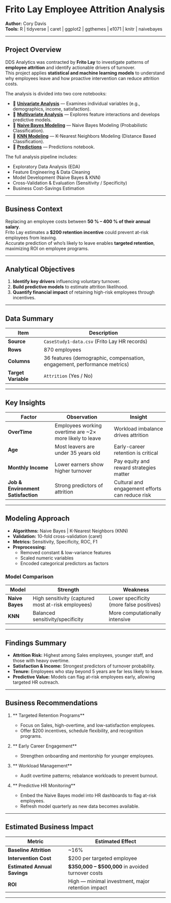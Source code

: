 # Frito Lay Employee Attrition Analysis  

**Author:** Cory Davis  
**Tools:** R | tidyverse | caret | ggplot2 | ggthemes | e1071 | knitr | naivebayes  

---

## Project Overview  

DDS Analytics was contracted by **Frito Lay** to investigate patterns of **employee attrition** and identify actionable drivers of turnover.  
This project applies **statistical and machine learning models** to understand why employees leave and how proactive intervention can reduce attrition costs.

The analysis is divided into two core notebooks:  

- 🧩 **[Univariate Analysis](./notebooks/univariate_analysis.md)** — Examines individual variables (e.g., demographics, income, satisfaction).  
- 🔗 **[Multivariate Analysis](./notebooks/multivariate_analysis.md)** — Explores feature interactions and develops predictive models.  
- 🔗 **[Naive Bayes Modeling](./notebooks/nb_modeling.md)** — Naive Bayes Modeling (Probabilistic Classification).  
- 🔗 **[KNN Modeling](./notebooks/knn_modeling.md)** — K-Nearest Neighbors Modeling (Distance Based Classification). 
- 🔗 **[Predictions](./notebooks/customer_attrition_predictions.Rmd)** — Predictions notebook. 


The full analysis pipeline includes:
- Exploratory Data Analysis (EDA)  
- Feature Engineering & Data Cleaning  
- Model Development (Naive Bayes & KNN)  
- Cross-Validation & Evaluation (Sensitivity / Specificity)  
- Business Cost-Savings Estimation  

---

## Business Context  

Replacing an employee costs between **50 % – 400 % of their annual salary**.  
Frito Lay estimates a **$200 retention incentive** could prevent at-risk employees from leaving.  
Accurate prediction of who’s likely to leave enables **targeted retention**, maximizing ROI on employee programs.

---

## Analytical Objectives  

1. **Identify key drivers** influencing voluntary turnover.  
2. **Build predictive models** to estimate attrition likelihood.  
3. **Quantify financial impact** of retaining high-risk employees through incentives.  

---

## Data Summary  

| Item | Description |
|------|--------------|
| **Source** | `CaseStudy1-data.csv` (Frito Lay HR records) |
| **Rows** | 870 employees |
| **Columns** | 36 features (demographic, compensation, engagement, performance metrics) |
| **Target Variable** | `Attrition` (Yes / No) |

---

## Key Insights  

| Factor | Observation | Insight |
|--------|--------------|----------|
| **OverTime** | Employees working overtime are ~2× more likely to leave | Workload imbalance drives attrition |
| **Age** | Most leavers are under 35 years old | Early-career retention is critical |
| **Monthly Income** | Lower earners show higher turnover | Pay equity and reward strategies matter |
| **Job & Environment Satisfaction** | Strong predictors of attrition | Cultural and engagement efforts can reduce risk |

---

## Modeling Approach  

- **Algorithms:** Naive Bayes | K-Nearest Neighbors (KNN)  
- **Validation:** 10-fold cross-validation (caret)  
- **Metrics:** Sensitivity, Specificity, ROC, F1
- **Preprocessing:**  
  - Removed constant & low-variance features  
  - Scaled numeric variables  
  - Encoded categorical predictors as factors  

### **Model Comparison**

| Model | Strength | Weakness |
|--------|-----------|-----------|
| **Naive Bayes** | High sensitivity (captured most at-risk employees) | Lower specificity (more false positives) |
| **KNN** | Balanced sensitivity/specificity | More computationally intensive |

---

## Findings Summary  

- **Attrition Risk:** Highest among Sales employees, younger staff, and those with heavy overtime.  
- **Satisfaction & Income:** Strongest predictors of turnover probability.  
- **Tenure:** Employees who stay beyond 5 years are far less likely to leave.  
- **Predictive Value:** Models can flag at-risk employees early, allowing targeted HR outreach.

---

## Business Recommendations  

1. ** Targeted Retention Programs**  
   - Focus on Sales, high-overtime, and low-satisfaction employees.  
   - Offer $200 incentives, schedule flexibility, and recognition programs.  

2. ** Early Career Engagement**  
   - Strengthen onboarding and mentorship for younger employees.  

3. ** Workload Management**  
   - Audit overtime patterns; rebalance workloads to prevent burnout.  

4. ** Predictive HR Monitoring**  
   - Embed the Naive Bayes model into HR dashboards to flag at-risk employees.  
   - Refresh model quarterly as new data becomes available.  

---

## Estimated Business Impact  

| Metric | Estimated Effect |
|---------|------------------|
| **Baseline Attrition** | ~16% |
| **Intervention Cost** | $200 per targeted employee |
| **Estimated Annual Savings** | **$350,000 – $500,000** in avoided turnover costs |
| **ROI** | High — minimal investment, major retention impact |

---



